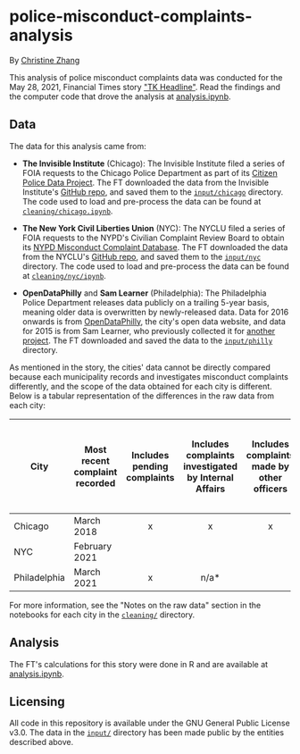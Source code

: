 # police-misconduct-complaints-analysis

By [Christine Zhang](mailto:christine.zhang@ft.com)

This analysis of police misconduct complaints data was conducted for the May 28, 2021, Financial Times story ["TK Headline"](). Read the findings and the computer code that drove the analysis at [analysis.ipynb]().

## Data

The data for this analysis came from:

- **The Invisible Institute** (Chicago): The Invisible Institute filed a series of FOIA requests to the Chicago Police Department as part of its [Citizen Police Data Project](https://invisible.institute/police-data). The FT downloaded the data from the Invisible Institute's [GitHub repo](https://github.com/invinst/chicago-police-data/), and saved them to the [`input/chicago`]() directory. The code used to load and pre-process the data can be found at [`cleaning/chicago.ipynb`]().

- **The New York Civil Liberties Union** (NYC): The NYCLU filed a series of FOIA requests to the NYPD's Civilian Complaint Review Board to obtain its [NYPD Misconduct Complaint Database](https://www.nyclu.org/en/campaigns/nypd-misconduct-database). The FT downloaded the data from the NYCLU's [GitHub repo](https://github.com/new-york-civil-liberties-union/NYPD-Misconduct-Complaint-Database-Updated), and saved them to the [`input/nyc`]() directory. The code used to load and pre-process the data can be found at [`cleaning/nyc/ipynb`]().

- **OpenDataPhilly** and **Sam Learner** (Philadelphia): The Philadelphia Police Department releases data publicly on a trailing 5-year basis, meaning older data is overwritten by newly-released data. Data for 2016 onwards is from [OpenDataPhilly](https://www.opendataphilly.org/dataset/police-complaints), the city's open data website, and data for 2015 is from Sam Learner, who previously collected it for [another project](https://github.com/sdl60660/philly_police_complaints). The FT downloaded and saved the data to the [`input/philly`]() directory.

As mentioned in the story, the cities' data cannot be directly compared because each municipality records and investigates misconduct complaints differently, and the scope of the data obtained for each city is different. Below is a tabular representation of the differences in the raw data from each city:

| City 	| Most recent complaint recorded 	| Includes pending complaints 	| Includes complaints investigated by Internal Affairs 	| Includes complaints made by other officers 	| Multiple officers can be named under a single complaint 	| The same officer be named in multiple allegations under a single complaint 	| Each row in the data is a separate allegation 	|
|-	|-	|:-:	|:-:	|:-:	|:-:	|:-:	|:-:	|
| Chicago 	| March 2018 	| x 	| x 	| x 	| x 	|  	| x 	|
| NYC 	| February 2021 	|  	|  	|  	| x 	| x 	| x 	|
| Philadelphia | March 2021 	| x 	| n/a* 	|  	| x 	| x 	| x 	|

For more information, see the "Notes on the raw data" section in the notebooks for each city in the [`cleaning/`]() directory.

## Analysis

The FT's calculations for this story were done in R and are available at [analysis.ipynb]().


## Licensing

All code in this repository is available under the GNU General Public License v3.0. The data in the [`input/`]() directory has been made public by the entities described above.
